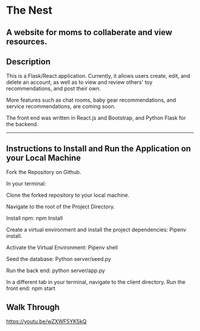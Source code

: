 # The Nest
## A website for moms to collaberate and view resources.

## Description

This is a Flask/React application. Currently, it allows users create, edit, and delete an account, as well as to view and review others' toy recommendations, and post their own.

More features such as chat rooms, baby gear recommendations, and service recommendations, are coming soon.

The front end was written in React.js and Bootstrap, and Python Flask for the backend.

---

## Instructions to Install and Run the Application on your Local Machine

Fork the Repository on Github.

In your terminal: 

Clone the forked repository to your local machine.

Navigate to the root of the Project Directory.

Install npm: npm Install

Create a virtual environment and install the project dependencies: Pipenv install.

Activate the Virtual Environment: Pipenv shell

Seed the database: Python server/seed.py

Run the back end: python server/app.py

In a different tab in your terminal, navigate to the client directory. Run the front end: npm start

## Walk Through

https://youtu.be/wZXWF5YK5kQ
